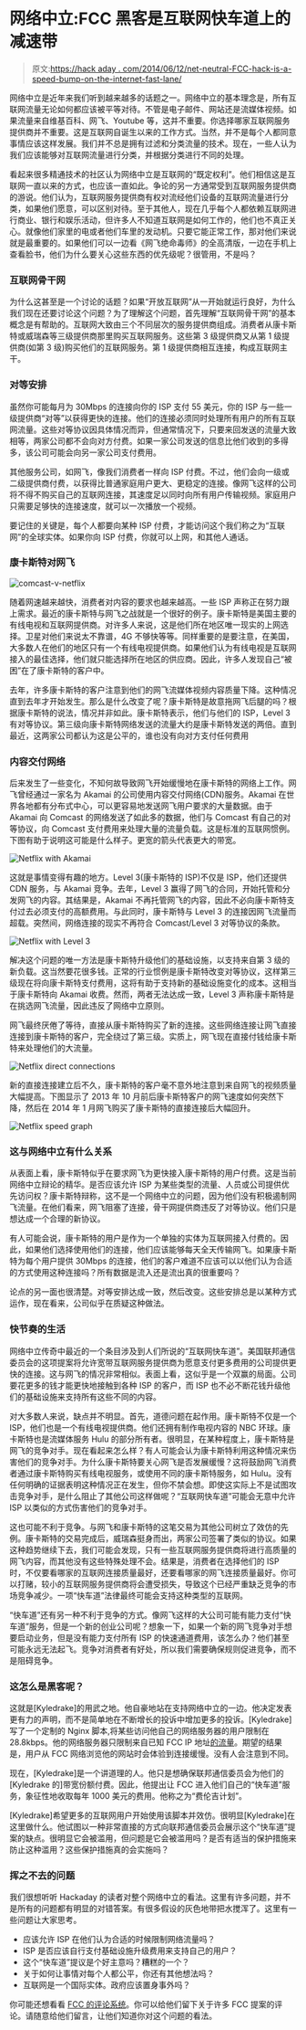 # 网络中立:FCC 黑客是互联网快车道上的减速带

> 原文:[https://hack aday . com/2014/06/12/net-neutral-FCC-hack-is-a-speed-bump-on-the-internet-fast-lane/](https://hackaday.com/2014/06/12/net-neutrality-fcc-hack-is-a-speed-bump-on-the-internet-fast-lane/)

网络中立是近年来我们听到越来越多的话题之一。网络中立的基本理念是，所有互联网流量无论如何都应该被平等对待。不管是电子邮件、网站还是流媒体视频。如果流量来自维基百科、网飞、Youtube 等，这并不重要。你选择哪家互联网服务提供商并不重要。这是互联网自诞生以来的工作方式。当然，并不是每个人都同意事情应该这样发展。我们并不总是拥有过滤和分类流量的技术。现在，一些人认为我们应该能够对互联网流量进行分类，并根据分类进行不同的处理。

看起来很多精通技术的社区认为网络中立是互联网的“既定权利”。他们相信这是互联网一直以来的方式，也应该一直如此。争论的另一方通常受到互联网服务提供商的游说。他们认为，互联网服务提供商有权对流经他们设备的互联网流量进行分类，如果他们愿意，可以区别对待。至于其他人，现在几乎每个人都依赖互联网进行商业、银行和娱乐活动，但许多人不知道互联网是如何工作的，他们也不真正关心。就像他们家里的电或者他们车里的发动机。只要它能正常工作，那对他们来说就是最重要的。如果他们可以一边看《网飞绝命毒师》的全高清版，一边在手机上查看脸书，他们为什么要关心这些东西的优先级呢？很管用，不是吗？

### 互联网骨干网

为什么这甚至是一个讨论的话题？如果“开放互联网”从一开始就运行良好，为什么我们现在还要讨论这个问题？为了理解这个问题，首先理解“互联网骨干网”的基本概念是有帮助的。互联网大致由三个不同层次的服务提供商组成。消费者从康卡斯特或威瑞森等三级提供商那里购买互联网服务。这些第 3 级提供商又从第 1 级提供商(如第 3 级)购买他们的互联网服务。第 1 级提供商相互连接，构成互联网主干。

### 对等安排

虽然你可能每月为 30Mbps 的连接向你的 ISP 支付 55 美元，你的 ISP 与一些一级提供商“对等”以获得更快的连接。他们的连接必须同时处理所有用户的所有互联网流量。这些对等协议因具体情况而异，但通常情况下，只要来回发送的流量大致相等，两家公司都不会向对方付费。如果一家公司发送的信息比他们收到的多得多，该公司可能会向另一家公司支付费用。

其他服务公司，如网飞，像我们消费者一样向 ISP 付费。不过，他们会向一级或二级提供商付费，以获得比普通家庭用户更大、更稳定的连接。像网飞这样的公司将不得不购买自己的互联网连接，其速度足以同时向所有用户传输视频。家庭用户只需要足够快的连接速度，就可以一次播放一个视频。

要记住的关键是，每个人都要向某种 ISP 付费，才能访问这个我们称之为“互联网”的全球实体。如果你向 ISP 付费，你就可以上网，和其他人通话。

### 康卡斯特对网飞

![comcast-v-netflix](../Images/8fe44093fa728e31f2cbad606400b054.png)

随着网速越来越快，消费者对内容的要求也越来越高。一些 ISP 声称正在努力跟上需求。最近的康卡斯特与网飞之战就是一个很好的例子。康卡斯特是美国主要的有线电视和互联网提供商。对许多人来说，这是他们所在地区唯一现实的上网选择。卫星对他们来说太不靠谱，4G 不够快等等。同样重要的是要注意，在美国，大多数人在他们的地区只有一个有线电视提供商。如果他们认为有线电视是互联网接入的最佳选择，他们就只能选择所在地区的供应商。因此，许多人发现自己“被困”在了康卡斯特的客户中。

去年，许多康卡斯特的客户注意到他们的网飞流媒体视频内容质量下降。这种情况直到去年才开始发生。那么是什么改变了呢？康卡斯特是故意拖网飞后腿的吗？根据康卡斯特的说法，情况并非如此。康卡斯特表示，他们与他们的 ISP，Level 3 有对等协议。第三级向康卡斯特网络发送的流量大约是康卡斯特发送的两倍。直到最近，这两家公司都认为这是公平的，谁也没有向对方支付任何费用

### 内容交付网络

后来发生了一些变化，不知何故导致网飞开始缓慢地在康卡斯特的网络上工作。网飞曾经通过一家名为 Akamai 的公司使用内容交付网络(CDN)服务。Akamai 在世界各地都有分布式中心，可以更容易地发送网飞用户要求的大量数据。由于 Akamai 向 Comcast 的网络发送了如此多的数据，他们与 Comcast 有自己的对等协议，向 Comcast 支付费用来处理大量的流量负载。这是标准的互联网惯例。下图有助于说明这可能是什么样子。更宽的箭头代表更大的带宽。

![Netflix with Akamai](../Images/33d378ca7724554910bfcd44732db036.png)

这就是事情变得有趣的地方。Level 3(康卡斯特的 ISP)不仅是 ISP，他们还提供 CDN 服务，与 Akamai 竞争。去年，Level 3 赢得了网飞的合同，开始托管和分发网飞的内容。其结果是，Akamai 不再托管网飞的内容，因此不必向康卡斯特支付过去必须支付的高额费用。与此同时，康卡斯特与 Level 3 的连接因网飞流量而超载。突然间，网络连接的现实不再符合 Comcast/Level 3 对等协议的条款。

![Netflix with Level 3](../Images/12198bd8e472e7ab94c9ea84feae858e.png)

解决这个问题的唯一方法是康卡斯特升级他们的基础设施，以支持来自第 3 级的新负载。这当然要花很多钱。正常的行业惯例是康卡斯特改变对等协议，这样第三级现在将向康卡斯特支付费用，这将有助于支持新的基础设施变化的成本。这相当于康卡斯特向 Akamai 收费。然而，两者无法达成一致，Level 3 声称康卡斯特是在挑选网飞流量，因此违反了网络中立原则。

网飞最终厌倦了等待，直接从康卡斯特购买了新的连接。这些网络连接让网飞直接连接到康卡斯特的客户，完全绕过了第三级。实质上，网飞现在直接付钱给康卡斯特来处理他们的大流量。

![Netflix direct connections](../Images/0a5691d4712d9c81fdb147df62bf6886.png)

新的直接连接建立后不久，康卡斯特的客户毫不意外地注意到来自网飞的视频质量大幅提高。下图显示了 2013 年 10 月前后康卡斯特客户的网飞速度如何突然下降，然后在 2014 年 1 月网飞购买了康卡斯特的直接连接后大幅回升。

![Netflix speed graph](../Images/ec8c7b84d766b63e0c075fbd052f1ed2.png)

### 这与网络中立有什么关系

从表面上看，康卡斯特似乎在要求网飞为更快接入康卡斯特的用户付费。这是当前网络中立辩论的精华。是否应该允许 ISP 为某些类型的流量、人员或公司提供优先访问权？康卡斯特辩称，这不是一个网络中立的问题，因为他们没有积极遏制网飞流量。在他们看来，网飞阻塞了连接，骨干网提供商违反了对等协议。他们只是想达成一个合理的新协议。

有人可能会说，康卡斯特的用户是作为一个单独的实体为互联网接入付费的。因此，如果他们选择使用他们的连接，他们应该能够每天全天传输网飞。如果康卡斯特为每个用户提供 30Mbps 的连接，他们的客户难道不应该可以以他们认为合适的方式使用这种连接吗？所有数据是流入还是流出真的很重要吗？

论点的另一面也很清楚。对等安排达成一致，然后改变。这些安排总是以某种方式运作，现在看来，公司似乎在质疑这种做法。

### 快节奏的生活

网络中立传奇中最近的一个条目涉及到人们所说的“互联网快车道”。美国联邦通信委员会的这项提案将允许宽带互联网服务提供商为愿意支付更多费用的公司提供更快的连接。这与网飞的情况非常相似。表面上看，这似乎是一个双赢的局面。公司要花更多的钱才能更快地接触到各种 ISP 的客户，而 ISP 也不必不断花钱升级他们的基础设施来支持所有这些不同的内容。

对大多数人来说，缺点并不明显。首先，道德问题在起作用。康卡斯特不仅是一个 ISP，他们也是一个有线电视提供商。他们还拥有制作电视内容的 NBC 环球。康卡斯特也是流媒体服务 Hulu 的部分所有者。很明显，在某种程度上，康卡斯特是网飞的竞争对手。现在看起来怎么样？有人可能会认为康卡斯特利用这种情况来伤害他们的竞争对手。为什么康卡斯特要关心网飞是否发展缓慢？这将鼓励网飞消费者通过康卡斯特购买有线电视服务，或使用不同的康卡斯特服务，如 Hulu。没有任何明确的证据表明这种情况正在发生，但你不禁会想。即使这实际上不是试图攻击竞争对手，是什么阻止了其他公司这样做呢？“互联网快车道”可能会无意中允许 ISP 以类似的方式伤害他们的竞争对手。

这也可能不利于竞争。与网飞和康卡斯特的这笔交易为其他公司树立了效仿的先例。康卡斯特的交易完成后，威瑞森挺身而出，两家公司签署了类似的协议。如果这种趋势继续下去，我们可能会发现，只有一些互联网服务提供商将进行高质量的网飞内容，而其他没有这些特殊处理不会。结果是，消费者在选择他们的 ISP 时，不仅要看哪家的互联网连接质量最好，还要看哪家的网飞连接质量最好。你可以打赌，较小的互联网服务提供商将会遭受损失，导致这个已经严重缺乏竞争的市场竞争减少。一项“快车道”法律最终可能会支持这种类型的互联网。

“快车道”还有另一种不利于竞争的方式。像网飞这样的大公司可能有能力支付“快车道”服务，但是一个新的创业公司呢？想象一下，如果一个新的网飞竞争对手想要启动业务，但是没有能力支付所有 ISP 的快速通道费用，该怎么办？他们甚至可能永远无法起飞。竞争对消费者有好处，所以我们需要确保规则促进竞争，而不是阻碍竞争。

### 这怎么是黑客呢？

这就是[Kyledrake]的用武之地。他自豪地站在支持网络中立的一边。他决定发表更有力的声明，而不是简单地在不断增长的投诉中增加更多的投诉。[Kyledrake]写了一个定制的 Nginx 脚本,将某些访问他自己的网络服务器的用户限制在 28.8kbps。他的网络服务器只限制来自已知 FCC IP 地址[的流量](https://news.ycombinator.com/item?id=7716915 "Known FCC IP Addresses")。期望的结果是，用户从 FCC 网络浏览他的网站时会体验到连接缓慢。没有人会注意到不同。

现在，[Kyledrake]是一个讲道理的人。他只是想确保联邦通信委员会为他们的[Kyledrake 的]带宽份额付费。因此，他提出让 FCC 进入他们自己的“快车道”服务，象征性地收取每年 1000 美元的费用。他称之为“费伦吉计划”。

[Kyledrake]希望更多的互联网用户开始使用该脚本并效仿。很明显[Kyledrake]在这里做什么。他试图以一种非常直接的方式向联邦通信委员会展示这个“快车道”提案的缺点。很明显它会被滥用，但问题是它会被滥用吗？是否有适当的保护措施来防止这种滥用？这些保护措施真的会实施吗？

### 挥之不去的问题

我们很想听听 Hackaday 的读者对整个网络中立的看法。这里有许多问题，并不是所有的问题都有明显的对错答案。有很多假设的灰色地带把水搅浑了。这里有一些问题让大家思考。

*   应该允许 ISP 在他们认为合适的时候限制网络流量吗？
*   ISP 是否应该自行支付基础设施升级费用来支持自己的用户？
*   这个“快车道”提议是个好主意吗？糟糕的一个？
*   关于如何让事情对每个人都公平，你还有其他想法吗？
*   互联网是一个国际实体。政府应该置身事外吗？

你可能还想看看 [FCC 的评论系统](http://www.fcc.gov/comments "FCC Comment System")。你可以给他们留下关于许多 FCC 提案的评论。请随意给他们留言，让他们知道你对这个问题的看法。